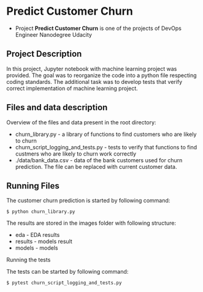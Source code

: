 # Predict Customer Churn

- Project **Predict Customer Churn** is one of the projects of DevOps Engineer Nanodegree Udacity

## Project Description
In this project, Jupyter notebook with machine learning project was provided. The goal was to reorganize the code into a python file respecting coding standards. The additional task was to develop tests that verify correct implementation of machine learning project.

## Files and data description
Overview of the files and data present in the root directory:

* churn_library.py - a library of functions to find customers who are likely to churn
* churn_script_logging_and_tests.py - tests to verify that functions to find custmers who are likely to churn work correctly
* ./data/bank_data.csv - data of the bank customers used for churn prediction. The file can be replaced with current customer data.

## Running Files
The customer churn prediction is started by following command:

```
$ python churn_library.py
```

The results are stored in the images folder with following structure:
* eda - EDA results
* results - models result
* models - models

Running the tests

The tests can be started by following command:

```
$ pytest churn_script_logging_and_tests.py
```